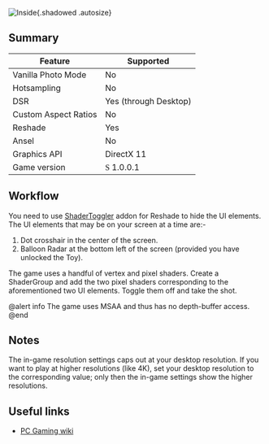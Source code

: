 ![Inside](Images\unfinished_swan_header.png "Shot by cHota gAbbar"){.shadowed .autosize}

## Summary

Feature | Supported
--|--
Vanilla Photo Mode | No
Hotsampling | No
DSR | Yes (through Desktop)
Custom Aspect Ratios | No
Reshade | Yes
Ansel | No
Graphics API | DirectX 11
Game version | </font> <font face="Stores"> S </font> 1.0.0.1

## Workflow

You need to use [ShaderToggler](https://github.com/FransBouma/ShaderToggler) addon for Reshade to hide the UI elements. The UI elements that may be on your screen at a time are:-

  1. Dot crosshair in the center of the screen.
  2. Balloon Radar at the bottom left of the screen (provided you have unlocked the Toy).

The game uses a handful of vertex and pixel shaders. Create a ShaderGroup and add the two pixel shaders corresponding to the aforementioned two UI elements. Toggle them off and take the shot.

@alert info
The game uses MSAA and thus has no depth-buffer access.
@end

## Notes

The in-game resolution settings caps out at your desktop resolution. If you want to play at higher resolutions (like 4K), set your desktop resolution to the corresponding value; only then the in-game settings show the higher resolutions.

## Useful links

* [PC Gaming wiki](https://www.pcgamingwiki.com/wiki/The_Unfinished_Swan)